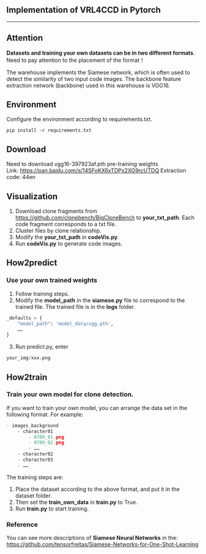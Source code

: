 ## Implementation of VRL4CCD in Pytorch
---

## Attention
**Datasets and training your own datasets can be in two different formats**. Need to pay attention to the placement of the format！  

The warehouse implements the Siamese network, which is often used to detect the similarity of two input code images. The backbone feature extraction network (backbone) used in this warehouse is VGG16.  

## Environment
Configure the environment according to requirements.txt.
```
pip install -r requirements.txt
```

## Download
Need to download vgg16-397923af.pth pre-training weights    
Link: https://pan.baidu.com/s/14SFoKX6xTDPx2XG9rcUTDQ Extraction code: 44en       

## Visualization
1. Download clone fragments from https://github.com/clonebench/BigCloneBench to **your_txt_path**. Each code fragment corresponds to a txt file.
2. Cluster files by clone relationship.
3. Modify the **your_txt_path** in **codeVis.py**.
4. Run **codeVis.py** to generate code images.

## How2predict
### Use your own trained weights
1. Follow training steps. 
2. Modify the **model_path** in the **siamese.py** file to correspond to the trained file. The trained file is in the **logs** folder.
  
```python
_defaults = {
    "model_path": 'model_data/vgg.pth',
    ……
}
```

3. Run predict.py, enter  
```python
your_img/xxx.png
```

## How2train  
### Train your own model for clone detection.
If you want to train your own model, you can arrange the data set in the following format. For example:
```python
- images_background
	- character01
		- 0709_01.png
		- 0709_02.png
		- ……
	- character02
	- character03
	- ……
```
    
The training steps are:
1. Place the dataset according to the above format, and put it in the dataset folder.
2. Then set the **train_own_data** in **train.py** to True.
3. Run **train.py** to start training. 

### Reference
You can see more descriptions of **Siamese Neural Networks** in the: https://github.com/tensorfreitas/Siamese-Networks-for-One-Shot-Learning
